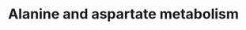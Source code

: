 ---
annotations:
- id: PW:0000028
  parent: classic metabolic pathway
  type: Pathway Ontology
  value: alanine, aspartate and glutamate metabolic pathway
authors:
- L.M.Ferrante
- MaintBot
- Mauro
- Khanspers
- MartijnVanIersel
- Egonw
- Christine Chichester
- Mkutmon
- Mick Eikelhof
description: ''
last-edited: 2021-02-18
organisms:
- Mus musculus
redirect_from:
- /index.php/Pathway:WP240
- /instance/WP240
revision: null
schema-jsonld:
- '@context': https://schema.org/
  '@id': https://wikipathways.github.io/pathways/WP240.html
  '@type': Dataset
  creator:
    '@type': Organization
    name: WikiPathways
  description: ''
  keywords:
  - 1.2.1.18
  - 1.4.3.1
  - 1.4.3.15
  - 1.4.3.16
  - 1.4.3.2
  - 2-Oxoglutarate
  - 2-Oxosuccinamate
  - 2.1.3.2
  - 2.3.1.7
  - 2.6.1.12
  - 2.6.1.14
  - 2.6.1.18
  - 3.4.13.3
  - 3.5.1.1
  - 3.5.1.3
  - 3.5.1.38
  - 3.5.1.7
  - 4.1.1.11
  - 4.1.1.12
  - 4.3.1.1
  - 4.3.2.2
  - 5.1.1.1
  - 5.1.1.13
  - 6.1.1.22
  - 6.1.1.7
  - 6.3.1.1
  - 6.3.2.11
  - 6.3.4.4
  - 6.3.5.4
  - 6.3.5.6
  - Abat
  - Adenylosuccinate
  - Agxt
  - Asl
  - Aspa
  - Ass1
  - Citrate
  - D-Alanine
  - D-Aspartate
  - Dars
  - Fatty acid metabolism
  - Fumarate
  - Gad1
  - Gad2
  - Glycolysis / Gluconeogenesis
  - Got1
  - Got2
  - Gpt1
  - L-Alanine
  - L-Argininosuccinate
  - L-Asparagine
  - L-Asparaginyl-tRNA(Asn)
  - L-Aspartate
  - L-Aspartyl-
  - L-Aspartyl-tRNA(Asp)
  - Malate
  - N-Acetyl-L-aspartate
  - N-Carbamoyl-L-aspartate
  - Oxaloacetate
  - Pcx
  - Succinate
  - b-Alanine
  - tRNA (Asn)
  license: CC0
  name: Alanine and aspartate metabolism
seo: CreativeWork
title: Alanine and aspartate metabolism
wpid: WP240
---